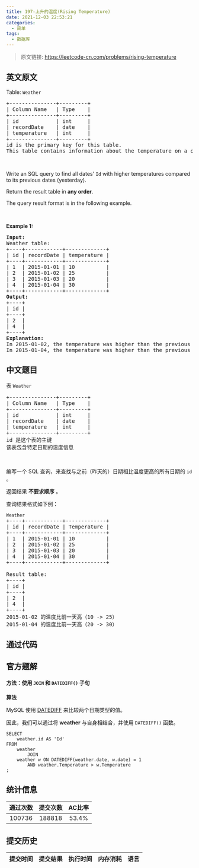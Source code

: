 ```yaml
---
title: 197-上升的温度(Rising Temperature)
date: 2021-12-03 22:53:21
categories:
  - 简单
tags:
  - 数据库
---
```


> 原文链接: https://leetcode-cn.com/problems/rising-temperature


## 英文原文
<div><p>Table: <code>Weather</code></p>

<pre>
+---------------+---------+
| Column Name   | Type    |
+---------------+---------+
| id            | int     |
| recordDate    | date    |
| temperature   | int     |
+---------------+---------+
id is the primary key for this table.
This table contains information about the temperature on a certain day.
</pre>

<p>&nbsp;</p>

<p>Write an SQL query to find all dates&#39; <code>Id</code> with higher temperatures compared to its previous dates (yesterday).</p>

<p>Return the result table in <strong>any order</strong>.</p>

<p>The query result format is in the following example.</p>

<p>&nbsp;</p>
<p><strong>Example 1:</strong></p>

<pre>
<strong>Input:</strong> 
Weather table:
+----+------------+-------------+
| id | recordDate | temperature |
+----+------------+-------------+
| 1  | 2015-01-01 | 10          |
| 2  | 2015-01-02 | 25          |
| 3  | 2015-01-03 | 20          |
| 4  | 2015-01-04 | 30          |
+----+------------+-------------+
<strong>Output:</strong> 
+----+
| id |
+----+
| 2  |
| 4  |
+----+
<strong>Explanation:</strong> 
In 2015-01-02, the temperature was higher than the previous day (10 -&gt; 25).
In 2015-01-04, the temperature was higher than the previous day (20 -&gt; 30).
</pre>
</div>

## 中文题目
<div><div class="original__bRMd">
<div>
<p>表 <code>Weather</code></p>

<pre>
+---------------+---------+
| Column Name   | Type    |
+---------------+---------+
| id            | int     |
| recordDate    | date    |
| temperature   | int     |
+---------------+---------+
id 是这个表的主键
该表包含特定日期的温度信息</pre>

<p> </p>

<p>编写一个 SQL 查询，来查找与之前（昨天的）日期相比温度更高的所有日期的 <code>id</code> 。</p>

<p>返回结果 <strong>不要求顺序</strong> 。</p>

<p>查询结果格式如下例：</p>

<pre>
<code>Weather</code>
+----+------------+-------------+
| id | recordDate | Temperature |
+----+------------+-------------+
| 1  | 2015-01-01 | 10          |
| 2  | 2015-01-02 | 25          |
| 3  | 2015-01-03 | 20          |
| 4  | 2015-01-04 | 30          |
+----+------------+-------------+

Result table:
+----+
| id |
+----+
| 2  |
| 4  |
+----+
2015-01-02 的温度比前一天高（10 -> 25）
2015-01-04 的温度比前一天高（20 -> 30）
</pre>
</div>
</div>
</div>

## 通过代码
<RecoDemo>
</RecoDemo>


## 官方题解
#### 方法：使用 `JOIN` 和 `DATEDIFF()` 子句

**算法**

MySQL 使用 [DATEDIFF](https://dev.mysql.com/doc/refman/5.7/en/date-and-time-functions.html#function_datediff) 来比较两个日期类型的值。

因此，我们可以通过将 **weather** 与自身相结合，并使用 `DATEDIFF()` 函数。

```MySQL []
SELECT
    weather.id AS 'Id'
FROM
    weather
        JOIN
    weather w ON DATEDIFF(weather.date, w.date) = 1
        AND weather.Temperature > w.Temperature
;
```

## 统计信息
| 通过次数 | 提交次数 | AC比率 |
| :------: | :------: | :------: |
|    100736    |    188818    |   53.4%   |

## 提交历史
| 提交时间 | 提交结果 | 执行时间 |  内存消耗  | 语言 |
| :------: | :------: | :------: | :--------: | :--------: |

